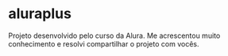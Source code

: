 # aluraplus

Projeto desenvolvido pelo curso da Alura. 
Me acrescentou muito conhecimento e resolvi compartilhar o 
projeto com vocês. 
